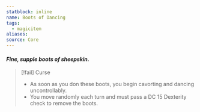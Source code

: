 ```yaml
---
statblock: inline
name: Boots of Dancing
tags:
  - magicitem
aliases: 
source: Core
---
```

#### *Fine, supple boots of sheepskin.*

>[!fail] Curse
>- As soon as you don these boots, you begin cavorting and dancing uncontrollably.
>- You move randomly each turn and must pass a DC 15 Dexterity check to remove the boots.
